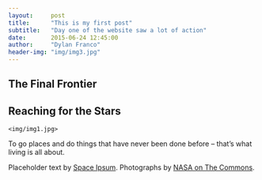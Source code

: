 ```yaml
---
layout:     post
title:      "This is my first post"
subtitle:   "Day one of the website saw a lot of action"
date:       2015-06-24 12:45:00
author:     "Dylan Franco"
header-img: "img/img3.jpg"
---
```


<p></p>

<h2 class="section-heading">The Final Frontier</h2>

<p></p>

<h2 class="section-heading">Reaching for the Stars</h2>

<p></p>

    <img/img1.jpg>
<span class="caption text-muted">To go places and do things that have never been done before – that’s what living is all about.</span>

<p></p>

<p></p>

<p>Placeholder text by <a href="http://spaceipsum.com/">Space Ipsum</a>. Photographs by <a href="https://www.flickr.com/photos/nasacommons/">NASA on The Commons</a>.</p>
